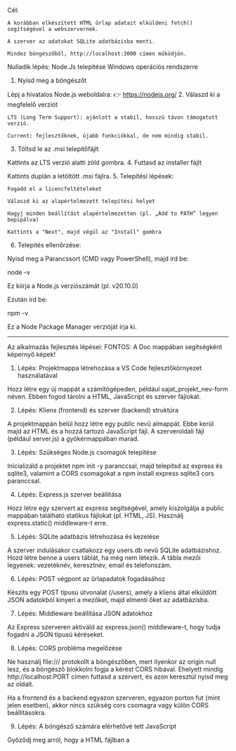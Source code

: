 Cél:

    A korábban elkészített HTML űrlap adatait elküldeni fetch() segítségével a webszervernek.

    A szerver az adatokat SQLite adatbázisba menti.

    Mindez böngészőből, http://localhost:3000 címen működjön.

Nulladik lépés: Node.Js telepítése Windows operációs rendszerre

1. Nyisd meg a böngészőt

Lépj a hivatalos Node.js weboldalra:
👉 https://nodejs.org/
2. Válaszd ki a megfelelő verziót

    LTS (Long Term Support): ajánlott a stabil, hosszú távon támogatott verzió.

    Current: fejlesztőknek, újabb funkciókkal, de nem mindig stabil.

3. Töltsd le az .msi telepítőfájlt

Kattints az LTS verzió alatti zöld gombra.
4. Futtasd az installer fájlt

Kattints duplán a letöltött .msi fájlra.
5. Telepítési lépések:

    Fogadd el a licencfeltételeket

    Válaszd ki az alapértelmezett telepítési helyet

    Hagyj minden beállítást alapértelmezetten (pl. „Add to PATH” legyen bepipálva)

    Kattints a "Next", majd végül az "Install" gombra

6. Telepítés ellenőrzése:

Nyisd meg a Parancssort (CMD vagy PowerShell), majd írd be:

node -v

Ez kiírja a Node.js verziószámát (pl. v20.10.0)

Ezután írd be:

npm -v

Ez a Node Package Manager verzióját írja ki.

------------------------------------------------------------
Az alkalmazás fejlesztés lépései: FONTOS: A Doc mappában segítségként képernyő képek!

1. Lépés: Projektmappa létrehozása a VS Code fejlesztőkörnyezet használatával

Hozz létre egy új mappát a számítógépeden, például sajat_projekt_nev-form néven. Ebben fogod tárolni a HTML, JavaScript és szerver fájlokat.

2. Lépés: Kliens (frontend) és szerver (backend) struktúra

A projektmappán belül hozz létre egy public nevű almappát. Ebbe kerül majd az HTML és a hozzá tartozó JavaScript fájl. A szerveroldali fájl (például server.js) a gyökérmappában marad.

3. Lépés: Szükséges Node.js csomagok telepítése

Inicializáld a projektet npm init -y paranccsal, majd telepítsd az express és sqlite3, valamint a CORS csomagokat a npm install express sqlite3 cors paranccsal.

4. Lépés: Express.js szerver beállítása

Hozz létre egy szervert az express segítségével, amely kiszolgálja a public mappában található statikus fájlokat (pl. HTML, JS). Használj express.static() middleware-t erre.

5. Lépés: SQLite adatbázis létrehozása és kezelése

A szerver indulásakor csatlakozz egy users.db nevű SQLite adatbázishoz. Hozd létre benne a users táblát, ha még nem létezik. A tábla mezői legyenek: vezetéknév, keresztnév, email és telefonszám.

6. Lépés: POST végpont az űrlapadatok fogadásához

Készíts egy POST típusú útvonalat (/users), amely a kliens által elküldött JSON adatokból kinyeri a mezőket, majd elmenti őket az adatbázisba.

7. Lépés: Middleware beállítása JSON adatokhoz

Az Express szerveren aktiváld az express.json() middleware-t, hogy tudja fogadni a JSON típusú kéréseket.

8. Lépés: CORS probléma megelőzése

Ne használj file:/// protokollt a böngészőben, mert ilyenkor az origin null lesz, és a böngésző blokkolni fogja a kérést CORS hibával. Ehelyett mindig http://localhost:PORT címen futtasd a szervert, és azon keresztül nyisd meg az oldalt.

Ha a frontend és a backend egyazon szerveren, egyazon porton fut (mint jelen esetben), akkor nincs szükség cors csomagra vagy külön CORS beállításokra.

9. Lépés: A böngésző számára elérhetővé tett JavaScript

Győződj meg arról, hogy a HTML fájlban a <script src="..."> hivatkozás pontosan egyezik a fájl nevével, és ez a fájl elérhető a public mappából. Ha nem, a szerver egy HTML hibaoldalt adhat vissza JavaScript helyett, amit a böngésző MIME típus hibával blokkol.

10. Lépés: Szerver futtatása

Indítsd el az Express szervert node server.js paranccsal. A szerver figyelje például a 3000-es portot.

11. Lépés: Weboldal megnyitása böngészőben

A böngésző címsorába írd be: http://localhost:3000 – ne nyisd meg az index.html fájlt közvetlenül fájlkezelőből, mert az CORS és MIME típus hibákhoz vezethet.

12. Lépés: Tesztelés

Töltsd ki az űrlapot, kattints az elküldésre, majd ellenőrizd:

    hogy megjelennek-e az adatok a táblázatban,

    hogy nem kapsz hibaüzenetet a böngésző konzolban,

    és hogy az adat bekerül-e az SQLite adatbázisba.

12/A. Lépés: Ellenőrizd hogy az első futtatáskor létrejött users.db adatbázis fájlban megjelentek-e az űrlapon megadott adatok.

12/B. Lépés: (opcionális) Ellenőrzés SQLite segítségével

Parancssorból futtasd az sqlite3 users.db parancsot, majd a SELECT * FROM users; SQL parancsot, hogy lásd a mentett adatokat.

Fejlesztői információ:
--------------------------------------------------------------
Hibakeresés:

Frontend: Kliens oldalon(client.js, index.html) a debugger; és a console.log(változónév) használatával a webbüöngészőben vizsgálható a kód futása és a változók tartalma.

Backend: Szerver oldalon(server.js) a console.log(változónév) használatával a DEBUG CONSOLE-ra megjeleníthető a változók tartalma:
pl.: console.log(req.body) - kiíratja a klienstől érkező JSON formátumú kérés (POST request) teljes tartalmát

A fenti módszerekkel ellenőrizhető, hogy a program futása során a változók kaptak-e értéket és mi az aktuális értékük.

Programkód módosítások érvényesítése:

Backend oldalon (server.js) a kódváltozások csak a szerver leállítása (ctl +C) , majd újraindítása után érvényesülnek. Ezért a backend kód módosítása után mindig újraindítás szükséges (node server.js).
Az automatikus kódváltozás figyelés és a szerver automatikus újraindításához telepíthető a nodemon csomag az alábbi Terminal paranccsal:

npm install --save-dev nodemon

A telepítés után a package.json fájlban a scripts alatt a start bejegyzést át kell írni:
  "scripts": {
    "test": "echo \"Error: no test specified\" && exit 1",
    "start": "nodemon server.js" ITT!
  },

  Ha nincs start bejegyzés, akkor futtassuk újra az npm init -y parancsot!

  A továbbiakban a szervert csak egyszer kell elindítani az npm start paranccsal és ha szükséges a ctl + c paranccsal leállítható.

A modul telepítése után a bejegyzés - mint fejlesztői csomag (függőség) - megjelenik a package.json fájl devDependencies bejegyzése alatt.
(a már telepített modulok verziói pedig a dependencies bejegyzés alatt láthatók)

  "devDependencies": {
    "nodemon": "^3.1.10"
  },

Fontos! A package.json és package-lock.json fájlok bejegyzéseit a Node futtató környezet automatikusan kezeli. Ezekhez normál esetben nem szabad hozzányúlni
Ezek  a fájlok tarják nyilván a projek adatait (verzió, telepített csomagok és függőségek...stb).

----------------------------------------------------------------------------------
Windows script futtatási hiba

Amennyiben az npm kezdetű parancsok kiadása után scriptt futtatási jogosultság hiányát jelzi a Terminal: 
piros hibaüzenet: "...running scripts is disabled on this system..."

Az operációs rendszerbenn parancssorban engedélyezni kell a szkriptek futását a következő módon:

1. First, Open PowerShell with Run as Administrator.
2. Then, run this command in PowerShell

Set-ExecutionPolicy -ExecutionPolicy RemoteSigned

https://stackoverflow.com/questions/64633727/how-to-fix-running-scripts-is-disabled-on-this-system
